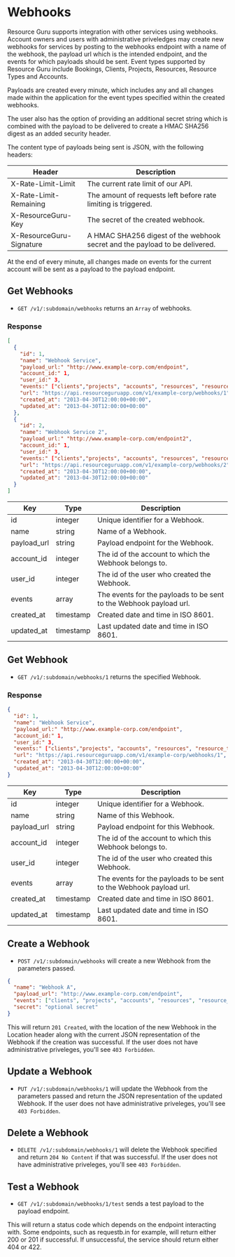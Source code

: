 # Webhooks

Resource Guru supports integration with other services using webhooks.
Account owners and users with administrative priveledges may create new webhooks
for services by posting to the webhooks endpoint with a name of the webhook,
the payload url which is the intended endpoint,
and the events for which payloads should be sent.
Event types supported by Resource Guru include Bookings, Clients, Projects,
Resources, Resource Types and Accounts.

Payloads are created every minute, which includes any and all changes made
within the application for the event types specified within the created
webhooks.

The user also has the option of providing an additional secret string
which is combined with the payload to be delivered to create
a HMAC SHA256 digest as an added security header.

The content type of payloads being sent is JSON, with the following headers:

Header | Description
--- | ---
X-Rate-Limit-Limit | The current rate limit of our API.
X-Rate-Limit-Remaining | The amount of requests left before rate limiting is triggered.
X-ResourceGuru-Key | The secret of the created webhook.
X-ResourceGuru-Signature | A HMAC SHA256 digest of the webhook secret and the payload to be delivered.

At the end of every minute, all changes made on events for the current account will
be sent as a payload to the payload endpoint.

## Get Webhooks

* `GET /v1/:subdomain/webhooks` returns an `Array` of webhooks.

### Response

```json
[
  {
    "id": 1,
    "name": "Webhook Service",
    "payload_url:" "http://www.example-corp.com/endpoint",
    "account_id:" 1,
    "user_id:" 3,
    "events:" ["clients","projects", "accounts", "resources", "resource_types", "bookings"],
    "url": "https://api.resourceguruapp.com/v1/example-corp/webhooks/1",
    "created_at": "2013-04-30T12:00:00+00:00",
    "updated_at": "2013-04-30T12:00:00+00:00"
  },
  {
    "id": 2,
    "name": "Webhook Service 2",
    "payload_url:" "http://www.example-corp.com/endpoint2",
    "account_id:" 1,
    "user_id:" 3,
    "events:" ["clients","projects", "accounts", "resources", "resource_types", "bookings"],
    "url": "https://api.resourceguruapp.com/v1/example-corp/webhooks/2",
    "created_at": "2013-04-30T12:00:00+00:00",
    "updated_at": "2013-04-30T12:00:00+00:00"
  }
]
```

Key | Type | Description
--- | --- | ---
id | integer | Unique identifier for a Webhook.
name | string | Name of a Webhook.
payload_url | string | Payload endpoint for the Webhook.
account_id | integer | The id of the account to which the Webhook belongs to.
user_id | integer | The id of the user who created the Webhook.
events | array | The events for the payloads to be sent to the Webhook payload url.
created_at | timestamp | Created date and time in ISO 8601.
updated_at | timestamp | Last updated date and time in ISO 8601.

## Get Webhook

* `GET /v1/:subdomain/webhooks/1` returns the specified Webhook.

### Response

```json
{
  "id": 1,
  "name": "Webhook Service",
  "payload_url:" "http://www.example-corp.com/endpoint",
  "account_id:" 1,
  "user_id:" 3,
  "events:" ["clients","projects", "accounts", "resources", "resource_types", "bookings"],
  "url": "https://api.resourceguruapp.com/v1/example-corp/webhooks/1",
  "created_at": "2013-04-30T12:00:00+00:00",
  "updated_at": "2013-04-30T12:00:00+00:00"
}
```

Key | Type | Description
--- | --- | ---
id | integer | Unique identifier for a Webhook.
name | string | Name of this Webhook.
payload_url | string | Payload endpoint for this Webhook.
account_id | integer | The id of the account to which this Webhook belongs to.
user_id | integer | The id of the user who created this Webhook.
events | array | The events for the payloads to be sent to the Webhook payload url.
created_at | timestamp | Created date and time in ISO 8601.
updated_at | timestamp | Last updated date and time in ISO 8601.

## Create a Webhook

* `POST /v1/:subdomain/webhooks` will create a new Webhook from the parameters passed.

```json
{
  "name": "Webhook A",
  "payload_url": "http://www.example-corp.com/endpoint",
  "events": ["clients", "projects", "accounts", "resources", "resource_types", "bookings"],
  "secret": "optional secret"
}
```

This will return `201 Created`, with the location of the new Webhook in the Location header
along with the current JSON representation of the Webhook if the creation was successful.
If the user does not have administrative priveleges, you'll see `403 Forbidden`.

## Update a Webhook

* `PUT /v1/:subdomain/webhooks/1` will update the Webhook from the parameters passed and return
the JSON representation of the updated Webhook. If the user does not have administrative
priveleges, you'll see `403 Forbidden`.

## Delete a Webhook

* `DELETE /v1/:subdomain/webhooks/1` will delete the Webhook specified and return `204 No Content`
if that was successful. If the user does not have administrative
priveleges, you'll see `403 Forbidden`.

## Test a Webhook

* `GET /v1/:subdomain/webhooks/1/test` sends a test payload to the payload endpoint.

This will return a status code which depends on the endpoint interacting with.
Some endpoints, such as requestb.in for example, will return either 200 or 201 if successful.
If unsuccessful, the service should return either 404 or 422.

